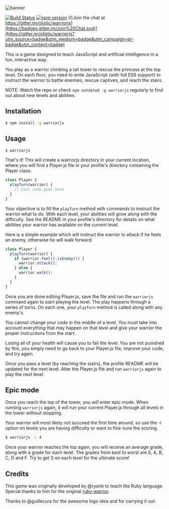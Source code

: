 ![banner](https://s3.amazonaws.com/f.cl.ly/items/2z1v1z1v0i1j0y192k30/WarriorJS%20Banner.png)

[![Build Status](https://travis-ci.org/olistic/warriorjs.svg?branch=master)](https://travis-ci.org/olistic/warriorjs)
[![npm version](https://badge.fury.io/js/warriorjs.svg)](http://badge.fury.io/js/warriorjs)
[![Join the chat at https://gitter.im/olistic/warriorjs](https://badges.gitter.im/Join%20Chat.svg)](https://gitter.im/olistic/warriorjs?utm_source=badge&utm_medium=badge&utm_campaign=pr-badge&utm_content=badge)

This is a game designed to teach JavaScript and artificial intelligence in a fun, interactive way.

You play as a warrior climbing a tall tower to rescue the princess at the top level. On each floor, you need to write JavaScript (with full ES6 support) to instruct the warrior to battle enemies, rescue captives, and reach the stairs.

NOTE: Watch the repo or check `npm outdated -g warriorjs` regularly to find out about new levels and abilities.

## Installation

```bash
$ npm install -g warriorjs
```

## Usage

```bash
$ warriorjs
```

That's it! This will create a warriorjs directory in your current location, where you will find a Player.js file in your profile's directory containing the Player class:

```javascript
class Player {
  playTurn(warrior) {
    // Cool code goes here
  }
}
```

Your objective is to fill the `playTurn` method with commands to instruct the warrior what to do. With each level, your abilities will grow along with the difficulty. See the README in your profile's directory for details on what abilities your warrior has available on the current level.

Here is a simple example which will instruct the warrior to attack if he feels an enemy, otherwise he will walk forward:

```javascript
class Player {
  playTurn(warrior) {
    if (warrior.feel().isEnemy()) {
      warrior.attack();
    } else {
      warrior.walk();
    }
  }
}
```

Once you are done editing Player.js, save the file and run the `warriorjs` command again to start playing the level. The play happens through a series of turns. On each one, your `playTurn` method is called along with any enemy's.

You cannot change your code in the middle of a level. You must take into account everything that may happen on that level and give your warrior the proper instructions from the start.

Losing all of your health will cause you to fail the level. You are not punished by this, you simply need to go back to your Player.js file, improve your code, and try again.

Once you pass a level (by reaching the stairs), the profile README will be updated for the next level. Alter the Player.js file and run `warriorjs` again to play the next level.

## Epic mode

Once you reach the top of the tower, you will enter epic mode. When running `warriorjs` again, it will run your current Player.js through all levels in the tower without stopping.

Your warrior will most likely not succeed the first time around, so use the -l option on levels you are having difficulty or want to fine-tune the scoring.

```bash
$ warriorjs -l 4
```

Once your warrior reaches the top again, you will receive an average grade, along with a grade for each level. The grades from best to worst are S, A, B, C, D and F. Try to get S on each level for the ultimate score!

## Credits

This game was originally developed by @ryanb to teach the Ruby language. Special thanks to him for the original [ruby-warrior](https://github.com/ryanb/ruby-warrior).

Thanks to @guillecura for the awesome logo idea and for carrying it out.








